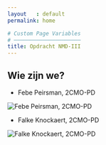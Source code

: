 ```yaml
---
layout   : default
permalink: home

# Custom Page Variables
# ─────────────────────
title: Opdracht NMD-III
---
```


Wie zijn we?
------------

 - Febe Peirsman, 2CMO-PD

  <div class="row justify-content">
    <div class="col-12 col-md-8 ">
        <img class="d-block w-100" src="#" alt="Febe Peirsman, 2CMO-PD">
    </div>
  </div>

 - Falke Knockaert, 2CMO-PD

  <div class="row justify-content">
    <div class="col-12 col-md-8 ">
        <img class="d-block w-100" src="Images/falke.jpg" alt="Falke Knockaert, 2CMO-PD">
    </div>
  </div>
